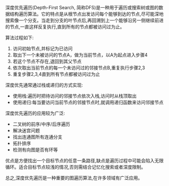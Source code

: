深度优先遍历(Depth-First Search, 简称DFS)是一种用于遍历或搜索树或图的数据结构遍历算法。它的特点是从根节点出发访问每个能够到达的节点,尽可能深地搜索像一个分支。当走到分支的叶节点后,再回溯到上一个能够沿另一侧继续前进的节点,一直这样反复执行,直到所有的节点都被访问过为止。

算法过程如下:

1. 访问初始节点,并标记为已访问
2. 取出下一个未被访问的节点A，做为当前节点，以A为起点进入步骤4
3. 若这个节点不存在,退回到其父节点
4. 依次取出当前节点的每一个未访问过的邻接节点B,重复执行步骤2,3
5. 重复步骤2,3,4直到所有节点都被访问过为止

深度优先通常通过栈或递归的方式实现:

- 使用栈:遍历时把待访问的邻接节点依次入栈,访问时从栈顶取出
- 使用递归:每当要访问当前节点的邻接节点时,就调用递归函数来访问邻接节点

深度优先遍历的应用较为广泛:

- 二叉树的前序/中序/后序遍历
- 解决迷宫问题
- 找出连通图所有连通分支
- 拓扑排序
- 检测有向图是否有环等

优点是方便找出一个目标节点的任意一条路径,缺点是遍历过程中可能会陷入无限循环。适合目标节点较浅的情况,否则需结合记忆化搜索或者深度限制。

总之,深度优先遍历是一种重要的图遍历算法,在许多领域有广泛应用。
